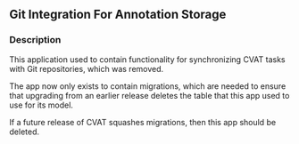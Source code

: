## Git Integration For Annotation Storage

### Description

This application used to contain functionality for synchronizing CVAT tasks
with Git repositories, which was removed.

The app now only exists to contain migrations, which are needed to ensure that
upgrading from an earlier release deletes the table that this app used to use
for its model.

If a future release of CVAT squashes migrations, then this app should be deleted.
